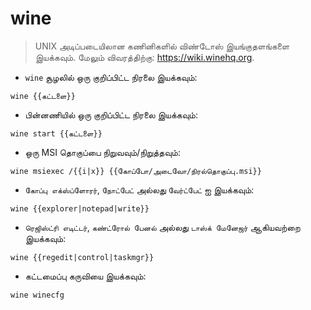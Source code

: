 # wine

> UNIX அடிப்படையிலான கணினிகளில் விண்டோஸ் இயங்குதளங்களை இயக்கவும்.
> மேலும் விவரத்திற்கு: <https://wiki.winehq.org>.

- `wine` சூழலில் ஒரு குறிப்பிட்ட நிரலை இயக்கவும்:

`wine {{கட்டளை}}`

- பின்னணியில் ஒரு குறிப்பிட்ட நிரலை இயக்கவும்:

`wine start {{கட்டளை}}`

- ஒரு MSI தொகுப்பை நிறுவவும்/நிறுத்தவும்:

`wine msiexec /{{i|x}} {{கோப்போ/அடைவோ/நிரல்தொகுப்பு.msi}}`

- `கோப்பு எக்ஸ்ப்ளோரர்`, `நோட்பேட்` அல்லது `வேர்ட்பேட்` ஐ இயக்கவும்:

`wine {{explorer|notepad|write}}`

- `ரெஜிஸ்ட்ரி எடிட்டர்`, `கண்ட்ரோல் பேனல்` அல்லது `டாஸ்க் மேனேஜர்` ஆகியவற்றை இயக்கவும்:

`wine {{regedit|control|taskmgr}}`

- கட்டமைப்பு கருவியை இயக்கவும்:

`wine winecfg`
